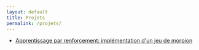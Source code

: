 ```yaml
---
layout: default
title: Projets
permalink: /projets/
---
```


* [Apprentissage par renforcement: implémentation d'un jeu de morpion](/projets/morpion)

